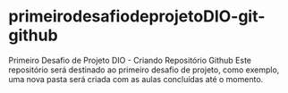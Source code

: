 # primeirodesafiodeprojetoDIO-git-github
Primeiro Desafio de Projeto DIO - Criando Repositório Github
Este repositório será destinado ao primeiro desafio de projeto, como exemplo, uma nova pasta será criada com as aulas concluídas até o momento.
